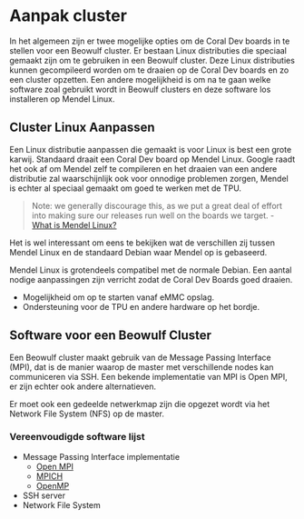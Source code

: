 # Aanpak cluster

In het algemeen zijn er twee mogelijke opties om de Coral Dev boards in te stellen voor een Beowulf cluster. Er bestaan Linux distributies die speciaal gemaakt zijn om te gebruiken in een Beowulf cluster. Deze Linux distributies kunnen gecompileerd worden om te draaien op de Coral Dev boards en zo een cluster opzetten. Een andere mogelijkheid is om na te gaan welke software zoal gebruikt wordt in Beowulf clusters en deze software los installeren op Mendel Linux.

## Cluster Linux Aanpassen

Een Linux distributie aanpassen die gemaakt is voor Linux is best een grote karwij. Standaard draait een Coral Dev board op Mendel Linux. Google raadt het ook af om Mendel zelf te compileren en het draaien van een andere distributie zal waarschijnlijk ook voor onnodige problemen zorgen, Mendel is echter al speciaal gemaakt om goed te werken met de TPU.

> Note: we generally discourage this, as we put a great deal of effort  into making sure our releases run well on the boards we target. - [What is Mendel Linux?](https://coral.googlesource.com/docs/+/refs/heads/master/ReadMe.md)

Het is wel interessant om eens te bekijken wat de verschillen zij tussen Mendel Linux en de standaard Debian waar Mendel op is gebaseerd.

Mendel Linux is grotendeels compatibel met de normale Debian. Een aantal nodige aanpassingen zijn verricht zodat de Coral Dev Boards goed draaien.

- Mogelijkheid om op te starten vanaf eMMC opslag.
- Ondersteuning voor de TPU en andere hardware op het bordje.

## Software voor een Beowulf Cluster  

Een Beowulf cluster maakt gebruik van de Message Passing Interface (MPI), dat is de manier waarop de master met verschillende nodes kan communiceren via SSH. Een bekende implementatie van MPI is Open MPI, er zijn echter ook andere alternatieven.

Er moet ook een gedeelde netwerkmap zijn die opgezet wordt via het Network File System (NFS) op de master.

### Vereenvoudigde software lijst

- Message Passing Interface implementatie
  - [Open MPI](https://www.open-mpi.org/)
  - [MPICH](https://www.mpich.org/)
  - [OpenMP](https://www.openmp.org/)
- SSH server
- Network File System

